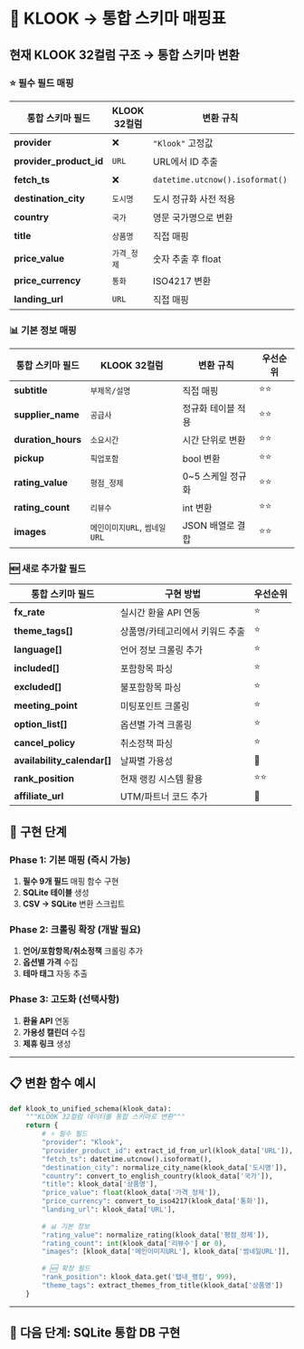 # 🔄 KLOOK → 통합 스키마 매핑표

## 현재 KLOOK 32컬럼 구조 → 통합 스키마 변환

### ⭐ 필수 필드 매핑

| 통합 스키마 필드 | KLOOK 32컬럼 | 변환 규칙 | 우선순위 |
|---|---|---|---|
| **provider** | ❌ | `"Klook"` 고정값 | ⭐⭐⭐ |
| **provider_product_id** | `URL` | URL에서 ID 추출 | ⭐⭐⭐ |
| **fetch_ts** | ❌ | `datetime.utcnow().isoformat()` | ⭐⭐⭐ |
| **destination_city** | `도시명` | 도시 정규화 사전 적용 | ⭐⭐⭐ |
| **country** | `국가` | 영문 국가명으로 변환 | ⭐⭐⭐ |
| **title** | `상품명` | 직접 매핑 | ⭐⭐⭐ |
| **price_value** | `가격_정제` | 숫자 추출 후 float | ⭐⭐⭐ |
| **price_currency** | `통화` | ISO4217 변환 | ⭐⭐⭐ |
| **landing_url** | `URL` | 직접 매핑 | ⭐⭐⭐ |

### 📊 기본 정보 매핑

| 통합 스키마 필드 | KLOOK 32컬럼 | 변환 규칙 | 우선순위 |
|---|---|---|---|
| **subtitle** | `부제목/설명` | 직접 매핑 | ⭐⭐ |
| **supplier_name** | `공급사` | 정규화 테이블 적용 | ⭐⭐ |
| **duration_hours** | `소요시간` | 시간 단위로 변환 | ⭐⭐ |
| **pickup** | `픽업포함` | bool 변환 | ⭐⭐ |
| **rating_value** | `평점_정제` | 0~5 스케일 정규화 | ⭐⭐ |
| **rating_count** | `리뷰수` | int 변환 | ⭐⭐ |
| **images** | `메인이미지URL`, `썸네일URL` | JSON 배열로 결합 | ⭐⭐ |

### 🆕 새로 추가할 필드

| 통합 스키마 필드 | 구현 방법 | 우선순위 |
|---|---|---|
| **fx_rate** | 실시간 환율 API 연동 | ⭐ |
| **theme_tags[]** | 상품명/카테고리에서 키워드 추출 | ⭐ |
| **language[]** | 언어 정보 크롤링 추가 | ⭐ |
| **included[]** | 포함항목 파싱 | ⭐ |
| **excluded[]** | 불포함항목 파싱 | ⭐ |
| **meeting_point** | 미팅포인트 크롤링 | ⭐ |
| **option_list[]** | 옵션별 가격 크롤링 | ⭐ |
| **cancel_policy** | 취소정책 파싱 | ⭐ |
| **availability_calendar[]** | 날짜별 가용성 | 🔄 |
| **rank_position** | 현재 랭킹 시스템 활용 | ⭐⭐ |
| **affiliate_url** | UTM/파트너 코드 추가 | 🔄 |

## 🔧 구현 단계

### Phase 1: 기본 매핑 (즉시 가능)
1. **필수 9개 필드** 매핑 함수 구현
2. **SQLite 테이블** 생성
3. **CSV → SQLite** 변환 스크립트

### Phase 2: 크롤링 확장 (개발 필요)
1. **언어/포함항목/취소정책** 크롤링 추가
2. **옵션별 가격** 수집
3. **테마 태그** 자동 추출

### Phase 3: 고도화 (선택사항)
1. **환율 API** 연동
2. **가용성 캘린더** 수집
3. **제휴 링크** 생성

---

## 📋 변환 함수 예시

```python
def klook_to_unified_schema(klook_data):
    """KLOOK 32컬럼 데이터를 통합 스키마로 변환"""
    return {
        # ⭐ 필수 필드
        "provider": "Klook",
        "provider_product_id": extract_id_from_url(klook_data['URL']),
        "fetch_ts": datetime.utcnow().isoformat(),
        "destination_city": normalize_city_name(klook_data['도시명']),
        "country": convert_to_english_country(klook_data['국가']),
        "title": klook_data['상품명'],
        "price_value": float(klook_data['가격_정제']),
        "price_currency": convert_to_iso4217(klook_data['통화']),
        "landing_url": klook_data['URL'],
        
        # 📊 기본 정보
        "rating_value": normalize_rating(klook_data['평점_정제']),
        "rating_count": int(klook_data['리뷰수'] or 0),
        "images": [klook_data['메인이미지URL'], klook_data['썸네일URL']],
        
        # 🆕 확장 필드
        "rank_position": klook_data.get('탭내_랭킹', 999),
        "theme_tags": extract_themes_from_title(klook_data['상품명'])
    }
```

---

## 🎯 다음 단계: SQLite 통합 DB 구현